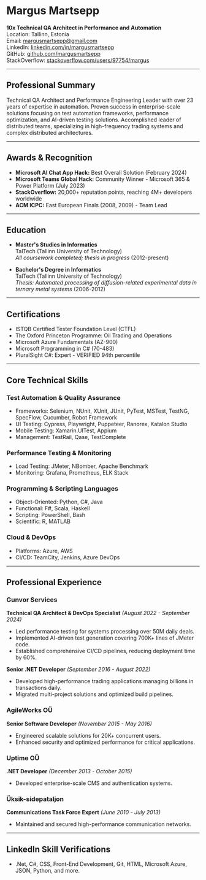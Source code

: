 # Margus Martsepp

**10x Technical QA Architect in Performance and Automation**  
Location: Tallinn, Estonia  
Email: [margusmartsepp@gmail.com](mailto:margusmartsepp@gmail.com)  
LinkedIn: [linkedin.com/in/margusmartsepp](https://linkedin.com/in/margusmartsepp)  
GitHub: [github.com/margusmartsepp](https://github.com/margusmartsepp)  
StackOverflow: [stackoverflow.com/users/97754/margus](https://stackoverflow.com/users/97754/margus)  

---

## Professional Summary

Technical QA Architect and Performance Engineering Leader with over 23 years of expertise in automation. Proven success in enterprise-scale solutions focusing on test automation frameworks, performance optimization, and AI-driven testing solutions. Accomplished leader of distributed teams, specializing in high-frequency trading systems and complex distributed architectures.

---

## Awards & Recognition

- **Microsoft AI Chat App Hack:** Best Overall Solution (February 2024)  
- **Microsoft Teams Global Hack:** Community Winner - Microsoft 365 & Power Platform (July 2023)  
- **StackOverflow:** 20,000+ reputation points, reaching 4M+ developers worldwide  
- **ACM ICPC:** East European Finals (2008, 2009) - Team Lead  

---

## Education

- **Master's Studies in Informatics**  
  TalTech (Tallinn University of Technology)  
  *All coursework completed; thesis in progress* (2012-present)  

- **Bachelor's Degree in Informatics**  
  TalTech (Tallinn University of Technology)  
  *Thesis: Automated processing of diffusion-related experimental data in ternary metal systems* (2006-2012)  

---

## Certifications

- ISTQB Certified Tester Foundation Level (CTFL)  
- The Oxford Princeton Programme: Oil Trading and Operations  
- Microsoft Azure Fundamentals (AZ-900)  
- Microsoft Programming in C# (70-483)  
- PluralSight C#: Expert - VERIFIED 94th percentile  

---

## Core Technical Skills

### Test Automation & Quality Assurance
- Frameworks: Selenium, NUnit, XUnit, JUnit, PyTest, MSTest, TestNG, SpecFlow, Cucumber, Robot Framework  
- UI Testing: Cypress, Playwright, Puppeteer, Ranorex, Katalon Studio  
- Mobile Testing: Xamarin.UITest, Appium  
- Management: TestRail, Qase, TestComplete  

### Performance Testing & Monitoring
- Load Testing: JMeter, NBomber, Apache Benchmark  
- Monitoring: Grafana, Prometheus, ELK Stack  

### Programming & Scripting Languages
- Object-Oriented: Python, C#, Java  
- Functional: F#, Scala, Haskell  
- Scripting: PowerShell, Bash  
- Scientific: R, MATLAB  

### Cloud & DevOps
- Platforms: Azure, AWS  
- CI/CD: TeamCity, Jenkins, Azure DevOps  

---

## Professional Experience

### Gunvor Services  
**Technical QA Architect & DevOps Specialist** *(August 2022 - September 2024)*  
- Led performance testing for systems processing over 50M daily deals.  
- Implemented AI-driven test generation covering 700K+ lines of JMeter code.  
- Established comprehensive CI/CD pipelines, reducing deployment time by 60%.  

**Senior .NET Developer** *(September 2016 - August 2022)*  
- Developed high-performance trading applications managing billions in transactions daily.  
- Migrated multi-project solutions and optimized build pipelines.  

### AgileWorks OÜ  
**Senior Software Developer** *(November 2015 - May 2016)*  
- Engineered scalable solutions for 20K+ concurrent users.  
- Enhanced security and optimized performance for critical applications.  

### Uptime OÜ  
**.NET Developer** *(December 2013 - October 2015)*  
- Developed enterprise-scale CMS and authentication systems.  

### Üksik-sidepataljon  
**Communications Task Force Expert** *(June 2010 - July 2013)*  
- Maintained and secured high-performance communication networks.  

---

## LinkedIn Skill Verifications
- .Net, C#, CSS, Front-End Development, Git, HTML, Microsoft Azure, JSON, Python, and more.
